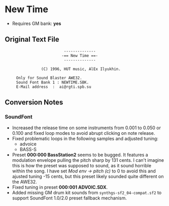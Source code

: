 # New Time

* Requires GM bank: **yes**

## Original Text File
```
                          --------------
                         -== New Time ==-
                          --------------

                (C) 1996, HUT music, AlEx Ilyukhin.

     Only for Sound Blaster AWE32.
     Sound Font Bank 1 : NEWTIME.SBK.
     E-Mail address  :  ai@rgti.spb.su
```
## Conversion Notes

### SoundFont

* Increased the release time on some instruments from 0.001 to 0.050 or 0.100 and fixed loop modes to avoid abrupt clicking on note release.
* Fixed problematic loops in the following samples and adjusted tuning:
  - advoice
  - BASS-S
* Preset **000:000 BassStation2** seems to be bugged. It features a modulation envelope pulling the pitch sharp by 131 cents. I can't imagine this is how the preset was supposed to sound, as it sound horrible within the song. I have set *Mod env → pitch (c)* to 0 to avoid this and ajusted tuning -15 cents, but this preset likely sounded quite different on the AWE32.
* Fixed tuning in preset **000:001 ADVOIC.SDX**.
* Added missing GM drum kit sounds from `synthgs-sf2_04-compat.sf2` to support SoundFont 1.0/2.0 preset fallback mechanism.
